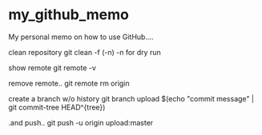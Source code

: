 # my_github_memo

My personal memo on how to use GitHub....

clean repository
 git clean -f (-n)  -n for dry run
 
show remote
 git remote -v
 
remove remote.. 
 git remote rm origin
 
create a branch w/o history
 git branch upload $(echo "commit message" | git commit-tree HEAD^{tree})

.and push.. 
 git push -u origin upload:master
